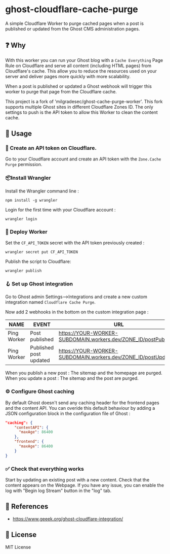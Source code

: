 # ghost-cloudflare-cache-purge

A simple Cloudflare Worker to purge cached pages when a post is published or updated from the Ghost CMS administration pages.

## ❓ Why

With this worker you can run your Ghost blog with a `Cache Everything` Page Rule on Cloudflare and serve all content (including HTML pages) from Cloudflare's cache. This allow you to reduce the resources used on your server and deliver pages more quickly with more scalability.

When a post is published or updated a Ghost webhook will trigger this worker to purge that page from the Cloudflare cache.

This project is a fork of 'milgradesec/ghost-cache-purge-worker'.
This fork supports multiple Ghost sites in different Cloudflare Zones ID. 
The only settings to push is the API token to allow this Worker to clean the content cache.

## 📙 Usage

### 🔑 Create an API token on Cloudflare.

Go to your Cloudflare account and create an API token with the `Zone.Cache Purge` permission.

### 📦Install Wrangler

Install the Wrangler command line : 

```shell
npm install -g wrangler
```

Login for the first time with your Cloudflare account :

```shell
wrangler login
```

### 🚀 Deploy Worker

Set the `CF_API_TOKEN` secret with the API token previously created :

```shell
wrangler secret put CF_API_TOKEN
```

Publish the script to Cloudflare:

```shell
wrangler publish
```

### 🪝 Set up Ghost integration

Go to Ghost admin Settings-->Integrations and create a new custom integration named `Cloudflare Cache Purge`.

Now add 2 webhooks in the bottom on the custom integration page : 

| NAME        | EVENT                  | URL                                                                    | 
| ----------- | ---------------------- | ---------------------------------------------------------------------- |
| Ping Worker | Post published         | <https://YOUR-WORKER-SUBDOMAIN.workers.dev/ZONE_ID/postPublished> | 
| Ping Worker | Published post updated | <https://YOUR-WORKER-SUBDOMAIN.workers.dev/ZONE_ID/postUpdated>  | 

When you publish a new post : The sitemap and the homepage are purged.
When you update a post : The sitemap and the post are purged.

### ⚙️ Configure Ghost caching 

By default Ghost doesn't send any caching header for the frontend pages and the content API.
You can overide this default behaviour by adding a JSON configuration block in the configuration file of Ghost :

```json
"caching": {
    "contentAPI": {
      "maxAge": 86400
    },
    "frontend": {
      "maxAge": 86400
    }
}
```

### ✅ Check that everything works 

Start by updating an existing post with a new content. Check that the content appears on the Webpage.
If you have any issue, you can enable the log with "Begin log Stream" button in the "log" tab.

## 🔗 References

* https://www.geeek.org/ghost-cloudflare-integration/

## 📜 License

MIT License
